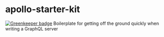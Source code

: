 # apollo-starter-kit

[![Greenkeeper badge](https://badges.greenkeeper.io/jamesallain/blog_server.svg)](https://greenkeeper.io/)
Boilerplate for getting off the ground quickly when writing a GraphQL server

